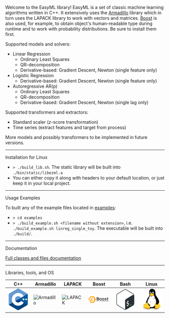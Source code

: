 Welcome to the EasyML library! EasyML is a set of classic machine learning algorithms written in C++. It extensively uses the [Armadillo](https://arma.sourceforge.net/) library which in turn uses the LAPACK library to work with vectors and matrices. [Boost](https://www.boost.org/) is also used, for example, to obtain object's human-readable type during runtime and to work with probability distributions. Be sure to install them first.

Supported models and solvers:
- Linear Regression
  - Ordinary Least Squares
  - QR-decomposition
  - Derivative-based: Gradient Descent, Newton (single feature only)
- Logistic Regression
  - Derivative-based: Gradient Descent, Newton (single feature only)
- Autoregressive AR(p)
  - Ordinary Least Squares
  - QR-decomposition
  - Derivative-based: Gradient Descent, Newton (single lag only)

Supported transformers and extractors:
- Standard scaler ($z$-score transformation)
- Time series (extract features and target from process)

More models and possibly transformers to be implemented in future versions.

---
Installation for Linux

* `> ./build_lib.sh`. The static library will be built into `./bin/static/libezml.a`
*  You can either copy it along with headers to your default location, or just keep it in your local project.

---
Usage Examples

To built any of the example files located in [examples](examples):
* `> cd examples`
* `> ./build_example.sh <filename without extension>`, i.e. `./build_example.sh linreg_single_toy`. The executable will be built into `./build/`.

---
Documentation

[Full classes and files documentation](https://ezmldocs-1-z1750187.deta.app)

---
Libraries, tools, and OS

C++ | Armadillo | LAPACK | Boost | Bash | Linux
----|-----------|--------|-------|------|------
<img src="https://github.com/devicons/devicon/blob/master/icons/cplusplus/cplusplus-original.svg" alt="C++" width="75"/> | <img src="https://gitlab.com/uploads/-/system/project/avatar/6604173/armadillo_logo2.png" alt="Armadillo" width="75"/> | <img src="https://github.com/Reference-LAPACK/lapack/blob/master/DOCS/lapack.png" alt="LAPACK" width="75"/> | <img src="https://github.com/boostorg/boost/blob/master/boost.png" alt="Boost" width="75"/> | <img src="https://github.com/devicons/devicon/blob/master/icons/bash/bash-original.svg" alt="Bash" width="75"/> | <img src="https://github.com/devicons/devicon/blob/master/icons/linux/linux-original.svg" alt="Linux" width="75"/>
